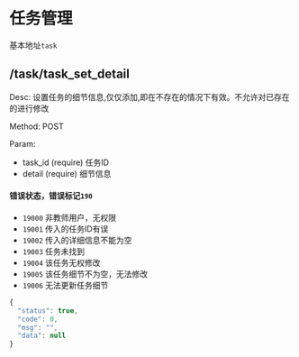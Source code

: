 # 任务管理
基本地址`task`

## /task/task_set_detail
Desc: 设置任务的细节信息,仅仅添加,即在不存在的情况下有效。不允许对已存在的进行修改

Method: POST

Param:
* task_id (require) 任务ID
* detail (require) 细节信息

#### 错误状态，错误标记`190`
* `19000` 非教师用户，无权限
* `19001` 传入的任务ID有误
* `19002` 传入的详细信息不能为空
* `19003` 任务未找到
* `19004` 该任务无权修改
* `19005` 该任务细节不为空，无法修改
* `19006` 无法更新任务细节



```js
{
  "status": true,
  "code": 0,
  "msg": "",
  "data": null
}
```